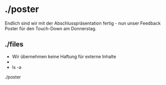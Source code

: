 <style>a {text-decoration: none;}</style>
# ./poster

Endlich sind wir mit der Abschlusspräsentation fertig - nun unser Feedback Poster für den Touch-Down
am Donnerstag.

## ./files 
* Wir übernehmen keine Haftung für externe Inhalte
* 
* ls -a  

[./poster](../../assets/documents/poster.pdf)  